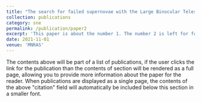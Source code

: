 ```yaml
---
title: "The search for failed supernovae with the Large Binocular Telescope: a new candidate and the failed SN fraction with 11 yr of data"
collection: publications
category: sne
permalink: /publication/paper2
excerpt: 'This paper is about the number 1. The number 2 is left for future work.'
date: 2021-11-01
venue: 'MNRAS'
---
```


The contents above will be part of a list of publications, if the user clicks the link for the publication than the contents of section will be rendered as a full page, allowing you to provide more information about the paper for the reader. When publications are displayed as a single page, the contents of the above "citation" field will automatically be included below this section in a smaller font.
